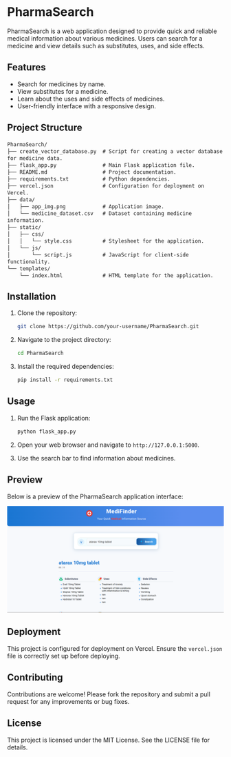 # PharmaSearch

PharmaSearch is a web application designed to provide quick and reliable medical information about various medicines. Users can search for a medicine and view details such as substitutes, uses, and side effects.

## Features
- Search for medicines by name.
- View substitutes for a medicine.
- Learn about the uses and side effects of medicines.
- User-friendly interface with a responsive design.

## Project Structure
```
PharmaSearch/
├── create_vector_database.py  # Script for creating a vector database for medicine data.
├── flask_app.py               # Main Flask application file.
├── README.md                  # Project documentation.
├── requirements.txt           # Python dependencies.
├── vercel.json                # Configuration for deployment on Vercel.
├── data/
│   ├── app_img.png            # Application image.
│   └── medicine_dataset.csv   # Dataset containing medicine information.
├── static/
│   ├── css/
│   │   └── style.css          # Stylesheet for the application.
│   └── js/
│       └── script.js          # JavaScript for client-side functionality.
└── templates/
    └── index.html             # HTML template for the application.
```

## Installation

1. Clone the repository:
   ```bash
   git clone https://github.com/your-username/PharmaSearch.git
   ```

2. Navigate to the project directory:
   ```bash
   cd PharmaSearch
   ```

3. Install the required dependencies:
   ```bash
   pip install -r requirements.txt
   ```

## Usage

1. Run the Flask application:
   ```bash
   python flask_app.py
   ```

2. Open your web browser and navigate to `http://127.0.0.1:5000`.

3. Use the search bar to find information about medicines.

## Preview

Below is a preview of the PharmaSearch application interface:

![PharmaSearch Preview](data/app_img.png)

## Deployment

This project is configured for deployment on Vercel. Ensure the `vercel.json` file is correctly set up before deploying.

## Contributing

Contributions are welcome! Please fork the repository and submit a pull request for any improvements or bug fixes.

## License

This project is licensed under the MIT License. See the LICENSE file for details.